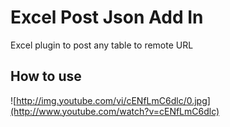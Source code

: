 Excel Post Json Add In
======================

Excel plugin to post any table to remote URL

How to use
----------

![http://img.youtube.com/vi/cENfLmC6dlc/0.jpg](http://www.youtube.com/watch?v=cENfLmC6dlc)
